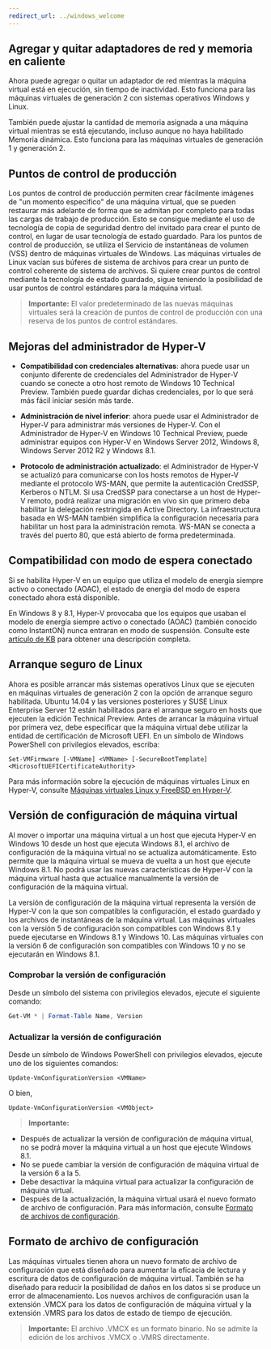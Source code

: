 ```yaml
---
redirect_url: ../windows_welcome
---
```


## Agregar y quitar adaptadores de red y memoria en caliente

Ahora puede agregar o quitar un adaptador de red mientras la máquina virtual está en ejecución, sin tiempo de inactividad. Esto funciona para las máquinas virtuales de generación 2 con sistemas operativos Windows y Linux. 

También puede ajustar la cantidad de memoria asignada a una máquina virtual mientras se está ejecutando, incluso aunque no haya habilitado Memoria dinámica. Esto funciona para las máquinas virtuales de generación 1 y generación 2.

## Puntos de control de producción

Los puntos de control de producción permiten crear fácilmente imágenes de "un momento específico" de una máquina virtual, que se pueden restaurar más adelante de forma que se admitan por completo para todas las cargas de trabajo de producción. Esto se consigue mediante el uso de tecnología de copia de seguridad dentro del invitado para crear el punto de control, en lugar de usar tecnología de estado guardado. Para los puntos de control de producción, se utiliza el Servicio de instantáneas de volumen (VSS) dentro de máquinas virtuales de Windows. Las máquinas virtuales de Linux vacían sus búferes de sistema de archivos para crear un punto de control coherente de sistema de archivos. Si quiere crear puntos de control mediante la tecnología de estado guardado, sigue teniendo la posibilidad de usar puntos de control estándares para la máquina virtual. 


> **Importante:** El valor predeterminado de las nuevas máquinas virtuales será la creación de puntos de control de producción con una reserva de los puntos de control estándares. 
 

## Mejoras del administrador de Hyper-V

- **Compatibilidad con credenciales alternativas**: ahora puede usar un conjunto diferente de credenciales del Administrador de Hyper-V cuando se conecte a otro host remoto de Windows 10 Technical Preview. También puede guardar dichas credenciales, por lo que será más fácil iniciar sesión más tarde. 

- **Administración de nivel inferior**: ahora puede usar el Administrador de Hyper-V para administrar más versiones de Hyper-V. Con el Administrador de Hyper-V en Windows 10 Technical Preview, puede administrar equipos con Hyper-V en Windows Server 2012, Windows 8, Windows Server 2012 R2 y Windows 8.1.

- **Protocolo de administración actualizado**: el Administrador de Hyper-V se actualizó para comunicarse con los hosts remotos de Hyper-V mediante el protocolo WS-MAN, que permite la autenticación CredSSP, Kerberos o NTLM. Si usa CredSSP para conectarse a un host de Hyper-V remoto, podrá realizar una migración en vivo sin que primero deba habilitar la delegación restringida en Active Directory. La infraestructura basada en WS-MAN también simplifica la configuración necesaria para habilitar un host para la administración remota. WS-MAN se conecta a través del puerto 80, que está abierto de forma predeterminada.


## Compatibilidad con modo de espera conectado 

Si se habilita Hyper-V en un equipo que utiliza el modelo de energía siempre activo o conectado (AOAC), el estado de energía del modo de espera conectado ahora está disponible.

En Windows 8 y 8.1, Hyper-V provocaba que los equipos que usaban el modelo de energía siempre activo o conectado (AOAC) (también conocido como InstantON) nunca entraran en modo de suspensión. Consulte este [artículo de KB](
https://support.microsoft.com/en-us/kb/2973536) para obtener una descripción completa.


## Arranque seguro de Linux 

Ahora es posible arrancar más sistemas operativos Linux que se ejecuten en máquinas virtuales de generación 2 con la opción de arranque seguro habilitada.  Ubuntu 14.04 y las versiones posteriores y SUSE Linux Enterprise Server 12 están habilitados para el arranque seguro en hosts que ejecuten la edición Technical Preview. Antes de arrancar la máquina virtual por primera vez, debe especificar que la máquina virtual debe utilizar la entidad de certificación de Microsoft UEFI.  En un símbolo de Windows PowerShell con privilegios elevados, escriba:

    Set-VMFirmware [-VMName] <VMName> [-SecureBootTemplate] <MicrosoftUEFICertificateAuthority>

Para más información sobre la ejecución de máquinas virtuales Linux en Hyper-V, consulte [Máquinas virtuales Linux y FreeBSD en Hyper-V](http://technet.microsoft.com/library/dn531030.aspx).
 
 
## Versión de configuración de máquina virtual

Al mover o importar una máquina virtual a un host que ejecuta Hyper-V en Windows 10 desde un host que ejecuta Windows 8.1, el archivo de configuración de la máquina virtual no se actualiza automáticamente. Esto permite que la máquina virtual se mueva de vuelta a un host que ejecute Windows 8.1. No podrá usar las nuevas características de Hyper-V con la máquina virtual hasta que actualice manualmente la versión de configuración de la máquina virtual. 

La versión de configuración de la máquina virtual representa la versión de Hyper-V con la que son compatibles la configuración, el estado guardado y los archivos de instantáneas de la máquina virtual. Las máquinas virtuales con la versión 5 de configuración son compatibles con Windows 8.1 y puede ejecutarse en Windows 8.1 y Windows 10. Las máquinas virtuales con la versión 6 de configuración son compatibles con Windows 10 y no se ejecutarán en Windows 8.1.

### Comprobar la versión de configuración

Desde un símbolo del sistema con privilegios elevados, ejecute el siguiente comando:

``` PowerShell
Get-VM * | Format-Table Name, Version
```

### Actualizar la versión de configuración 

Desde un símbolo de Windows PowerShell con privilegios elevados, ejecute uno de los siguientes comandos:

``` 
Update-VmConfigurationVersion <VMName>
```

O bien,

``` 
Update-VmConfigurationVersion <VMObject>
```

> **Importante:**
>
- Después de actualizar la versión de configuración de máquina virtual, no se podrá mover la máquina virtual a un host que ejecute Windows 8.1.
- No se puede cambiar la versión de configuración de máquina virtual de la versión 6 a la 5.
- Debe desactivar la máquina virtual para actualizar la configuración de máquina virtual.
- Después de la actualización, la máquina virtual usará el nuevo formato de archivo de configuración. Para más información, consulte [Formato de archivos de configuración](#configuration-file-format).


## <a name="configuration-file-format"></a>Formato de archivo de configuración

Las máquinas virtuales tienen ahora un nuevo formato de archivo de configuración que está diseñado para aumentar la eficacia de lectura y escritura de datos de configuración de máquina virtual. También se ha diseñado para reducir la posibilidad de daños en los datos si se produce un error de almacenamiento. Los nuevos archivos de configuración usan la extensión .VMCX para los datos de configuración de máquina virtual y la extensión .VMRS para los datos de estado de tiempo de ejecución. 

> **Importante:** El archivo .VMCX es un formato binario. No se admite la edición de los archivos .VMCX o .VMRS directamente.

<!--HONumber=Jun16_HO2-->


